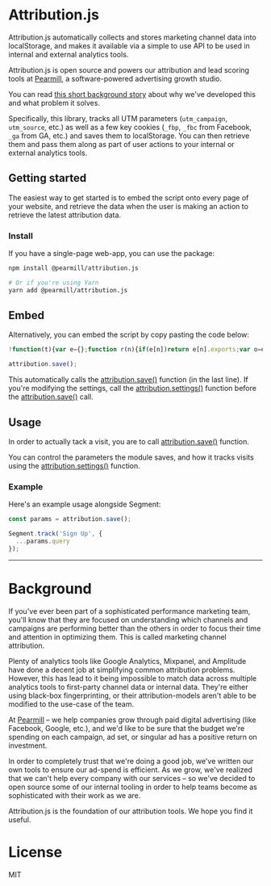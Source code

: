 # Attribution.js

Attribution.js automatically collects and stores marketing channel data into localStorage, and makes it available via a simple to use API to be used in internal and external analytics tools.

Attribution.js is open source and powers our attribution and lead scoring tools at [Pearmill](https://pearmill.com?utm_campaign=attribution-js&utm_source=open-source&utm_medium=github), a software-powered advertising growth studio.

You can read [this short background story](https://github.com/pearmill/attribution.js/#background) about why we've developed this and what problem it solves.

Specifically, this library, tracks all UTM parameters (`utm_campaign`, `utm_source`, etc.) as well as a few key cookies (`_fbp`, `_fbc` from Facebook, `_ga` from GA, etc.) and saves them to localStorage. You can then retrieve them and pass them along as part of user actions to your internal or external analytics tools.

## Getting started

The easiest way to get started is to embed the script onto every page of your website, and retrieve the data when the user is making an action to retrieve the latest attribution data.

### Install

If you have a single-page web-app, you can use the package:

```bash
npm install @pearmill/attribution.js

# Or if you're using Yarn
yarn add @pearmill/attribution.js
```

## Embed

Alternatively, you can embed the script by copy pasting the code below:

```javascript
!function(t){var e={};function r(n){if(e[n])return e[n].exports;var o=e[n]={i:n,l:!1,exports:{}};return t[n].call(o.exports,o,o.exports,r),o.l=!0,o.exports}r.m=t,r.c=e,r.d=function(t,e,n){r.o(t,e)||Object.defineProperty(t,e,{enumerable:!0,get:n})},r.r=function(t){"undefined"!=typeof Symbol&&Symbol.toStringTag&&Object.defineProperty(t,Symbol.toStringTag,{value:"Module"}),Object.defineProperty(t,"__esModule",{value:!0})},r.t=function(t,e){if(1&e&&(t=r(t)),8&e)return t;if(4&e&&"object"==typeof t&&t&&t.__esModule)return t;var n=Object.create(null);if(r.r(n),Object.defineProperty(n,"default",{enumerable:!0,value:t}),2&e&&"string"!=typeof t)for(var o in t)r.d(n,o,function(e){return t[e]}.bind(null,o));return n},r.n=function(t){var e=t&&t.__esModule?function(){return t.default}:function(){return t};return r.d(e,"a",e),e},r.o=function(t,e){return Object.prototype.hasOwnProperty.call(t,e)},r.p="",r(r.s=1)}([function(t,e,r){var n,o;!function(i){if(void 0===(o="function"==typeof(n=i)?n.call(e,r,e,t):n)||(t.exports=o),!0,t.exports=i(),!!0){var c=window.Cookies,u=window.Cookies=i();u.noConflict=function(){return window.Cookies=c,u}}}((function(){function t(){for(var t=0,e={};t<arguments.length;t++){var r=arguments[t];for(var n in r)e[n]=r[n]}return e}function e(t){return t.replace(/(%[0-9A-Z]{2})+/g,decodeURIComponent)}return function r(n){function o(){}function i(e,r,i){if("undefined"!=typeof document){"number"==typeof(i=t({path:"/"},o.defaults,i)).expires&&(i.expires=new Date(1*new Date+864e5*i.expires)),i.expires=i.expires?i.expires.toUTCString():"";try{var c=JSON.stringify(r);/^[\{\[]/.test(c)&&(r=c)}catch(t){}r=n.write?n.write(r,e):encodeURIComponent(String(r)).replace(/%(23|24|26|2B|3A|3C|3E|3D|2F|3F|40|5B|5D|5E|60|7B|7D|7C)/g,decodeURIComponent),e=encodeURIComponent(String(e)).replace(/%(23|24|26|2B|5E|60|7C)/g,decodeURIComponent).replace(/[\(\)]/g,escape);var u="";for(var a in i)i[a]&&(u+="; "+a,!0!==i[a]&&(u+="="+i[a].split(";")[0]));return document.cookie=e+"="+r+u}}function c(t,r){if("undefined"!=typeof document){for(var o={},i=document.cookie?document.cookie.split("; "):[],c=0;c<i.length;c++){var u=i[c].split("="),a=u.slice(1).join("=");r||'"'!==a.charAt(0)||(a=a.slice(1,-1));try{var f=e(u[0]);if(a=(n.read||n)(a,f)||e(a),r)try{a=JSON.parse(a)}catch(t){}if(o[f]=a,t===f)break}catch(t){}}return t?o[t]:o}}return o.set=i,o.get=function(t){return c(t,!1)},o.getJSON=function(t){return c(t,!0)},o.remove=function(e,r){i(e,"",t(r,{expires:-1}))},o.defaults={},o.withConverter=r,o}((function(){}))}))},function(t,e,r){t.exports=r(2)},function(t,e,r){"use strict";r.r(e);var n={};function o(t,e){return function(t){if(Array.isArray(t))return t}(t)||function(t,e){if(!(Symbol.iterator in Object(t)||"[object Arguments]"===Object.prototype.toString.call(t)))return;var r=[],n=!0,o=!1,i=void 0;try{for(var c,u=t[Symbol.iterator]();!(n=(c=u.next()).done)&&(r.push(c.value),!e||r.length!==e);n=!0);}catch(t){o=!0,i=t}finally{try{n||null==u.return||u.return()}finally{if(o)throw i}}return r}(t,e)||function(){throw new TypeError("Invalid attempt to destructure non-iterable instance")}()}r.r(n),r.d(n,"save",(function(){return y})),r.d(n,"settings",(function(){return b})),r.d(n,"params",(function(){return v})),r.d(n,"firstClickParams",(function(){return w})),r.d(n,"historicalParams",(function(){return _}));var i=r(0),c=r.n(i),u=function(t){var e={};return t.trackCookies.map((function(t){var r=c.a.get(t);r&&(e[t]=r)})),e},a=function(){if(window.attribution&&window.attribution.settings&&window.attribution.settings().debug){for(var t=arguments.length,e=new Array(t),r=0;r<t;r++)e[r]=arguments[r];console.log.apply(console.log,["[Attribution.js]"].concat(e))}},f=function(){for(var t=arguments.length,e=new Array(t),r=0;r<t;r++)e[r]=arguments[r];console.error.apply(console.error,["[Attribution.js]"].concat(e))},l=function(t){try{var e=localStorage.getItem(t.localStorageName);return JSON.parse(e)||[]}catch(t){return f("[localStorage.getItem + parse failed]",t),[]}};function s(t,e){var r=Object.keys(t);if(Object.getOwnPropertySymbols){var n=Object.getOwnPropertySymbols(t);e&&(n=n.filter((function(e){return Object.getOwnPropertyDescriptor(t,e).enumerable}))),r.push.apply(r,n)}return r}function p(t,e,r){return e in t?Object.defineProperty(t,e,{value:r,enumerable:!0,configurable:!0,writable:!0}):t[e]=r,t}function d(t){return function(t){if(Array.isArray(t)){for(var e=0,r=new Array(t.length);e<t.length;e++)r[e]=t[e];return r}}(t)||function(t){if(Symbol.iterator in Object(t)||"[object Arguments]"===Object.prototype.toString.call(t))return Array.from(t)}(t)||function(){throw new TypeError("Invalid attempt to spread non-iterable instance")}()}var m={localStorageName:"_attrbjs",limitVisits:5,trackQueryParameters:["utm_campaign","utm_medium","utm_source","utm_content","utm_term","fbclid"],trackCookies:["_fbc","_fbp","_ga","_gid","__utma","__utmb","__utmc","__utmz","__utmv","__utmx","__utmxx","_gaexp","_opt_awcid","_opt_awmid","_opt_awgid","_opt_awkid","_opt_utmc"],trackReferrer:!0,ignoreVisitsWithoutUTMParameters:!0,visitFilterFunction:null,debug:!1},g=null,y=function(){var t,e,r,n=l(m);if(g={time:(new Date).toUTCString(),query:(t=m,e={},r={},window.location.search.substring(1).split("&").map((function(n){var i=o(n.split("="),2),c=i[0],u=i[1],a=decodeURIComponent(c),f=decodeURIComponent(u);e[a]=f,t.trackQueryParameters.indexOf(a)>=0&&(r[a]=f)})),r),cookies:u(m),page:window.location.href},m.trackReferrer&&(g.referrer=document.referrer),m.ignoreVisitsWithoutUTMParameters){var i=!0;if(Object.keys(g.query||{}).forEach((function(t){/utm/i.test(t)&&(i=!1)})),i)return void a("Ignoring visit, no UTM parameters found.")}if(!m.visitFilterFunction||m.visitFilterFunction(g)){var c=[].concat(d(n),[g]).filter((function(t){return!!t}));return c.length>m.limitVisits&&(c=[c[0]].concat(d(c.splice(2,c.length)))),function(t,e){try{var r=JSON.stringify(e);localStorage.setItem(t.localStorageName,r)}catch(t){f("[localStorage.setItem + parse failed]",t)}}(m,c),g}a("Ignoring visit, visitFilterFunction returned falsey.")},b=function(t){return t&&(m=function(t){for(var e=1;e<arguments.length;e++){var r=null!=arguments[e]?arguments[e]:{};e%2?s(Object(r),!0).forEach((function(e){p(t,e,r[e])})):Object.getOwnPropertyDescriptors?Object.defineProperties(t,Object.getOwnPropertyDescriptors(r)):s(Object(r)).forEach((function(e){Object.defineProperty(t,e,Object.getOwnPropertyDescriptor(r,e))}))}return t}({},m,{},t)),m},v=function(){return g||y(),g},w=function(){return l(m)[0]},_=function(){return l(m)};window.attribution=n;e.default=n}]);

attribution.save();
```

This automatically calls the [attribution.save()](https://github.com/pearmill/attribution.js/blob/master/API.md#save) function (in the last line). If you're modifying the settings, call the [attribution.settings()](https://github.com/pearmill/attribution.js/blob/master/API.md#settings) function before the [attribution.save()](https://github.com/pearmill/attribution.js/blob/master/API.md#save) call.

## Usage

In order to actually tack a visit, you are to call [attribution.save()](https://github.com/pearmill/attribution.js/blob/master/API.md#save) function.

You can control the parameters the module saves, and how it tracks visits using the [attribution.settings()](https://github.com/pearmill/attribution.js/blob/master/API.md#settings) function.

### Example

Here's an example usage alongside Segment:

```javascript
const params = attribution.save();

Segment.track('Sign Up', {
  ...params.query
});

```

* * *

# Background

If you've ever been part of a sophisticated performance marketing team, you'll know that they are focused on understanding which channels and campaigns are performing better than the others in order to focus their time and attention in optimizing them. This is called marketing channel attribution.

Plenty of analytics tools like Google Analytics, Mixpanel, and Amplitude have done a decent job at simplifying common attribution problems. However, this has lead to it being impossible to match data across multiple analytics tools to first-party channel data or internal data. They're either using black-box fingerprinting, or their attribution-models aren't able to be modified to the use-case of the team.

At [Pearmill](https://pearmill.com?utm_campaign=attribution-js&utm_source=open-source&utm_medium=github) – we help companies grow through paid digital advertising (like Facebook, Google, etc.), and we'd like to be sure that the budget we're spending on each campaign, ad set, or singular ad has a positive return on investment.

In order to completely trust that we're doing a good job, we've written our own tools to ensure our ad-spend is efficient. As we grow, we've realized that we can't help every company with our services – so we've decided to open source some of our internal tooling in order to help teams become as sophisticated with their work as we are.

Attribution.js is the foundation of our attribution tools. We hope you find it useful.

# License
MIT

